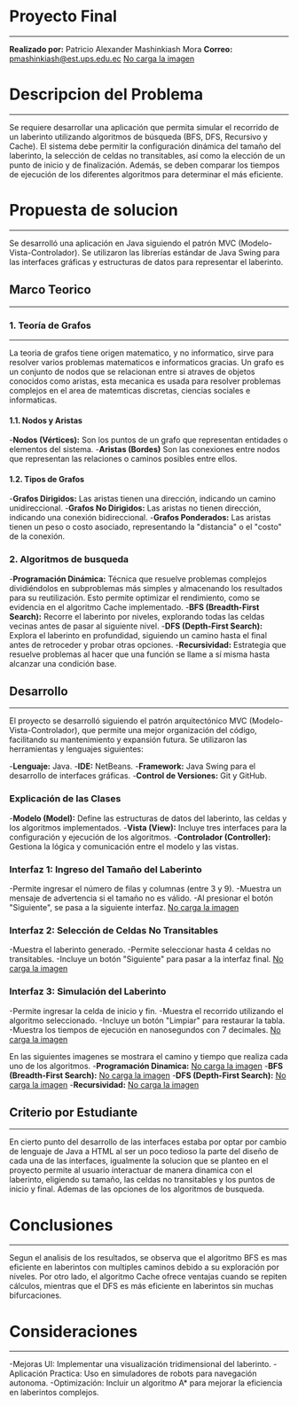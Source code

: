 # Proyecto Final
___
**Realizado por:**  Patricio Alexander Mashinkiash Mora
**Correo:** pmashinkiash@est.ups.edu.ec
[No carga la imagen](./images/logo-ups.jpg)
# Descripcion del Problema
___
Se requiere desarrollar una aplicación que permita simular el recorrido de un laberinto utilizando algoritmos de búsqueda (BFS, DFS, Recursivo y Cache). El sistema debe permitir la configuración dinámica del tamaño del laberinto, la selección de celdas no transitables, así como la elección de un punto de inicio y de finalización. Además, se deben comparar los tiempos de ejecución de los diferentes algoritmos para determinar el más eficiente.
# Propuesta de solucion
___
Se desarrolló una aplicación en Java siguiendo el patrón MVC (Modelo-Vista-Controlador). Se utilizaron las librerías estándar de Java Swing para las interfaces gráficas y estructuras de datos para representar el laberinto.
## Marco Teorico
___
### 1. Teoría de Grafos
___
La teoria de grafos tiene origen matematico, y no informatico, sirve para resolver varios problemas matematicos e informaticos gracias. Un grafo es un conjunto de nodos que se relacionan entre si atraves de objetos conocidos como aristas, esta mecanica es usada para resolver problemas complejos en el area de matemticas discretas, ciencias sociales e informaticas.
#### 1.1. Nodos y Aristas
-**Nodos (Vértices):** Son los puntos de un grafo que representan entidades o elementos del sistema.
-**Aristas (Bordes)** Son las conexiones entre nodos que representan las relaciones o caminos posibles entre ellos. 
#### 1.2. Tipos de Grafos
-**Grafos Dirigidos:** Las aristas tienen una dirección, indicando un camino unidireccional.
-**Grafos No Dirigidos:** Las aristas no tienen dirección, indicando una conexión bidireccional.
-**Grafos Ponderados:** Las aristas tienen un peso o costo asociado, representando la "distancia" o el "costo" de la conexión.
### 2. Algoritmos de busqueda
-**Programación Dinámica:** Técnica que resuelve problemas complejos dividiéndolos en subproblemas más simples y almacenando los resultados para su reutilización. Esto permite optimizar el rendimiento, como se evidencia en el algoritmo Cache implementado.
-**BFS (Breadth-First Search):** Recorre el laberinto por niveles, explorando todas las celdas vecinas antes de pasar al siguiente nivel.
-**DFS (Depth-First Search):** Explora el laberinto en profundidad, siguiendo un camino hasta el final antes de retroceder y probar otras opciones.
-**Recursividad:** Estrategia que resuelve problemas al hacer que una función se llame a sí misma hasta alcanzar una condición base.
## Desarrollo
___
El proyecto se desarrolló siguiendo el patrón arquitectónico MVC (Modelo-Vista-Controlador), que permite una mejor organización del código, facilitando su mantenimiento y expansión futura. Se utilizaron las herramientas y lenguajes siguientes:

-**Lenguaje:** Java.
-**IDE:** NetBeans.
-**Framework:** Java Swing para el desarrollo de interfaces gráficas.
-**Control de Versiones:** Git y GitHub.

### Explicación de las Clases
-**Modelo (Model):** Define las estructuras de datos del laberinto, las celdas y los algoritmos implementados.
-**Vista (View):** Incluye tres interfaces para la configuración y ejecución de los algoritmos.
-**Controlador (Controller):** Gestiona la lógica y comunicación entre el modelo y las vistas.

### Interfaz 1: Ingreso del Tamaño del Laberinto
-Permite ingresar el número de filas y columnas (entre 3 y 9).
-Muestra un mensaje de advertencia si el tamaño no es válido.
-Al presionar el botón "Siguiente", se pasa a la siguiente interfaz.
[No carga la imagen](./images/Interfaz1.png)
### Interfaz 2: Selección de Celdas No Transitables
-Muestra el laberinto generado.
-Permite seleccionar hasta 4 celdas no transitables.
-Incluye un botón "Siguiente" para pasar a la interfaz final.
[No carga la imagen](./images/Interfaz2.png)
### Interfaz 3: Simulación del Laberinto
-Permite ingresar la celda de inicio y fin.
-Muestra el recorrido utilizando el algoritmo seleccionado.
-Incluye un botón "Limpiar" para restaurar la tabla.
-Muestra los tiempos de ejecución en nanosegundos con 7 decimales.
[No carga la imagen](./images/Interfaz3.png)
 
En las siguientes imagenes se  mostrara el camino y tiempo que realiza cada uno de los algoritmos.
-**Programación Dinamica:** 
[No carga la imagen](./images/Interfaz3%20CAC.png)
-**BFS (Breadth-First Search):**
[No carga la imagen](./images/Interfaz3%20BFS.png)
-**DFS (Depth-First Search):** 
[No carga la imagen](./images/Interfaz3%20DFS.png)
-**Recursividad:**
[No carga la imagen](./images/Interfaz3%20REC.png)
## Criterio por Estudiante
___
En cierto punto del desarrollo de las interfaces estaba por optar por cambio de lenguaje de Java a HTML al ser un poco tedioso la parte del diseño de cada  una de las interfaces, igualmente la solucion que se planteo en el proyecto permite al usuario interactuar de manera dinamica con el laberinto, eligiendo su tamaño, las celdas no transitables y los puntos de inicio y final. Ademas de las opciones de los algoritmos de busqueda.
# Conclusiones
___
Segun el analisis de los resultados, se observa que el algoritmo BFS es mas eficiente en laberintos con multiples caminos debido a su exploración por niveles. Por otro lado, el algoritmo Cache ofrece ventajas cuando se repiten cálculos, mientras que el DFS es más eficiente en laberintos sin muchas bifurcaciones.
# Consideraciones
___
-Mejoras UI: Implementar una visualización tridimensional del laberinto.
-Aplicación Practica: Uso en simuladores de robots para navegación autonoma.
-Optimización: Incluir un algoritmo A* para mejorar la eficiencia en laberintos complejos.